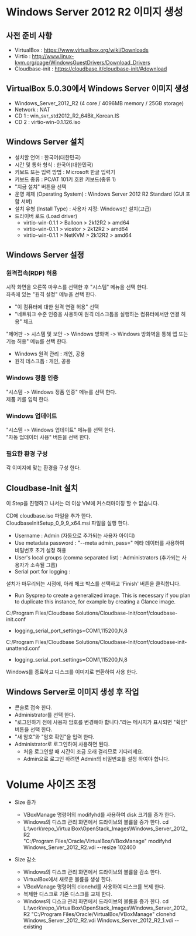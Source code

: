 # Windows Server 2012 R2 이미지 생성

## 사전 준비 사항

* VirtualBox : https://www.virtualbox.org/wiki/Downloads
* Virtio : http://www.linux-kvm.org/page/WindowsGuestDrivers/Download_Drivers
* Cloudbase-init : https://cloudbase.it/cloudbase-init/#download

## VirtualBox 5.0.30에서 Windows Server 이미지 생성

* Windows_Server_2012_R2 (4 core / 4096MB memory / 25GB storage)
* Network : NAT
* CD 1 : win_svr_std2012_R2_64Bit_Korean.IS
* CD 2 : virtio-win-0.1.126.iso

## Windows Server 설치

* 설치할 언어 : 한국어(대한민국)
* 시간 및 통화 형식 : 한국어(대한민국)
* 키보드 또는 입력 방법 : Microsoft 한글 입력기
* 키보드 종류 : PC/AT 101키 호환 키보드(종류 1)
* "지금 설치" 버튼을 선택
* 운영 체제 (Operating System) : Windows Server 2012 R2 Standard (GUI 포함 서버)
* 설치 유형 (Install Type) : 사용자 지정: Windows만 설치(고급)
* 드라이버 로드 (Load driver)
  * virtio-win-0.1.1 > Balloon > 2k12R2 > amd64
  * virtio-win-0.1.1 > viostor > 2k12R2 > amd64
  * virtio-win-0.1.1 > NetKVM > 2k12R2 > amd64

## Windows Server 설정

### 원격접속(RDP) 허용

시작 화면을 오른쪽 마우스를 선택한 후 "시스템" 메뉴을 선택 한다.  
좌측에 있는 "원격 설정" 메뉴을 선택 한다.  
* "이 컴퓨터에 대한 원격 연결 허용" 선택
* "네트워크 수준 인증을 사용하여 원격 데스크톱을 실행하는 컴퓨터에서만 연결 허용" 체크

"제어판 -> 시스템 및 보안 -> Windows 방화벽 -> Windows 방화벽을 통해 앱 또는 기능 허용" 메뉴를 선택 한다.  
* Windows 원격 관리 : 개인, 공용
* 원격 데스크톱 : 개인, 공용

### Windows 정품 인증

"시스템 -> Windows 정품 인증" 메뉴를 선택 한다.  
제품 키를 입력 한다.

### Windows 업데이트

"시스템 -> Windows 업데이트" 메뉴를 선택 한다.  
"자동 업데이터 사용" 버튼을 선택 한다.  

### 필요한 환경 구성

각 이미지에 맞는 환경을 구성 한다.

##  Cloudbase-Init 설치

이 Step을 진행하고 나서는 더 이상 VM에 커스터마이징 할 수 없습니다.  

CD에 cloudbase.iso 파일을 추가 한다.  
CloudbaseInitSetup_0_9_9_x64.msi 파일을 실행 한다.  
* Username : Admin (자동으로 추가되는 사용자 아이디)
* Use metadata password : "--meta admin_pass=" 메타 데이터를 사용하여 비밀번호 초기 설정 허용
* User's local groups (comma separated list) : Administrators (추가되는 사용자가 소속될 그룹)
* Serial port for logging :

설치가 마무리되는 시점에, 아래 체크 박스를 선택하고 'Finish' 버튼을 클릭합니다.  
* Run Sysprep to create a generalized image. This is necessary if you plan to duplicate this instance, for example by creating a Glance image.

C:/Program Files/Cloudbase Solutions/Cloudbase-Init/conf/cloudbase-init.conf  
* logging_serial_port_settings=COM1,115200,N,8

C:/Program Files/Cloudbase Solutions/Cloudbase-Init/conf/cloudbase-init-unattend.conf  
* logging_serial_port_settings=COM1,115200,N,8

Windows를 종료하고 디스크를 이미지로 변환하여 사용 한다.

## Windows Server로 이미지 생성 후 작업

* 콘솔로 접속 한다.
* Administrator를 선택 한다.
* "로그인하기 전에 사용자 암호를 변경해야 합니다."라는 메시지가 표시되면 "확인" 버튼을 선택 한다.
* "새 암호"와 "암호 확인"을 입력 한다.
* Administrator로 로그인하여 사용하면 된다.
  * 처음 로그인할 때 시간이 조금 오래 걸리므로 기다리세요.
  * Admin으로 로그인 하려면 Admin의 비밀번호를 설정 하여야 합니다.

# Volume 사이즈 조정

* Size 증가
  * VBoxManage 명령어의 modifyhd를 사용하여 disk 크기를 증가 한다.
  * Windows의 디스크 관리 화면에서 드라이브의 볼륨을 증가 한다.
cd L:\work\repo_VirtualBox\OpenStack_Images\Windows_Server_2012_R2  
"C:/Program Files/Oracle/VirtualBox/VBoxManage" modifyhd Windows_Server_2012_R2.vdi --resize 102400  

* Size 감소
  * Windows의 디스크 관리 화면에서 드라이브의 볼륨을 감소 한다.
  * VirtualBox에서 새로운 볼륨을 생성 한다.
  * VBoxManage 명령어의 clonehd를 사용하여 디스크를 복제 한다.
  * 복제한 디스크로 기존 디스크를 교체 한다.
  * Windows의 디스크 관리 화면에서 드라이브의 볼륨을 증가 한다.
cd L:\work\repo_VirtualBox\OpenStack_Images\Windows_Server_2012_R2
"C:/Program Files/Oracle/VirtualBox/VBoxManage" clonehd Windows_Server_2012_R2.vdi Windows_Server_2012_R2_1.vdi --existing

